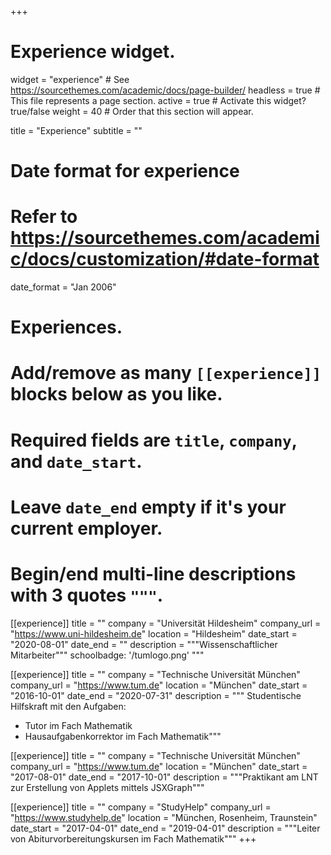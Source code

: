 +++
# Experience widget.
widget = "experience"  # See https://sourcethemes.com/academic/docs/page-builder/
headless = true  # This file represents a page section.
active = true  # Activate this widget? true/false
weight = 40  # Order that this section will appear.

title = "Experience"
subtitle = ""

# Date format for experience
#   Refer to https://sourcethemes.com/academic/docs/customization/#date-format
date_format = "Jan 2006"

# Experiences.
#   Add/remove as many `[[experience]]` blocks below as you like.
#   Required fields are `title`, `company`, and `date_start`.
#   Leave `date_end` empty if it's your current employer.
#   Begin/end multi-line descriptions with 3 quotes `"""`.

[[experience]]
    title = ""
    company = "Universität Hildesheim"
    company_url = "https://www.uni-hildesheim.de"
    location = "Hildesheim"
    date_start = "2020-08-01"
    date_end = ""
    description = """Wissenschaftlicher Mitarbeiter"""
    schoolbadge: '/tumlogo.png' """


[[experience]]
  title = ""
  company = "Technische Universität München"
  company_url = "https://www.tum.de"
  location = "München"
  date_start = "2016-10-01"
  date_end = "2020-07-31"
  description = """
  Studentische Hilfskraft mit den Aufgaben:
  * Tutor im Fach Mathematik
  * Hausaufgabenkorrektor im Fach Mathematik"""

[[experience]]
    title = ""
    company = "Technische Universität München"
    company_url = "https://www.tum.de"
    location = "München"
    date_start = "2017-08-01"
    date_end = "2017-10-01"
    description = """Praktikant am LNT zur Erstellung von Applets mittels JSXGraph"""

[[experience]]
  title = ""
  company = "StudyHelp"
  company_url = "https://www.studyhelp.de"
  location = "München, Rosenheim, Traunstein"
  date_start = "2017-04-01"
  date_end = "2019-04-01"
  description = """Leiter von Abiturvorbereitungskursen im Fach Mathematik"""
+++

